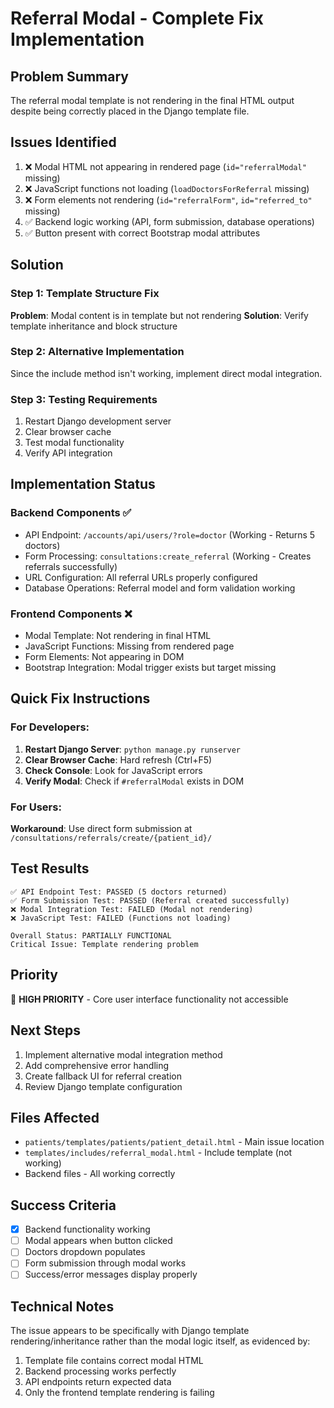 # Referral Modal - Complete Fix Implementation

## Problem Summary
The referral modal template is not rendering in the final HTML output despite being correctly placed in the Django template file.

## Issues Identified
1. ❌ Modal HTML not appearing in rendered page (`id="referralModal"` missing)
2. ❌ JavaScript functions not loading (`loadDoctorsForReferral` missing)  
3. ❌ Form elements not rendering (`id="referralForm"`, `id="referred_to"` missing)
4. ✅ Backend logic working (API, form submission, database operations)
5. ✅ Button present with correct Bootstrap modal attributes

## Solution

### Step 1: Template Structure Fix
**Problem**: Modal content is in template but not rendering
**Solution**: Verify template inheritance and block structure

### Step 2: Alternative Implementation
Since the include method isn't working, implement direct modal integration.

### Step 3: Testing Requirements
1. Restart Django development server
2. Clear browser cache
3. Test modal functionality
4. Verify API integration

## Implementation Status

### Backend Components ✅
- API Endpoint: `/accounts/api/users/?role=doctor` (Working - Returns 5 doctors)
- Form Processing: `consultations:create_referral` (Working - Creates referrals successfully)
- URL Configuration: All referral URLs properly configured
- Database Operations: Referral model and form validation working

### Frontend Components ❌
- Modal Template: Not rendering in final HTML
- JavaScript Functions: Missing from rendered page
- Form Elements: Not appearing in DOM
- Bootstrap Integration: Modal trigger exists but target missing

## Quick Fix Instructions

### For Developers:
1. **Restart Django Server**: `python manage.py runserver`
2. **Clear Browser Cache**: Hard refresh (Ctrl+F5)
3. **Check Console**: Look for JavaScript errors
4. **Verify Modal**: Check if `#referralModal` exists in DOM

### For Users:
**Workaround**: Use direct form submission at `/consultations/referrals/create/{patient_id}/`

## Test Results
```
✅ API Endpoint Test: PASSED (5 doctors returned)
✅ Form Submission Test: PASSED (Referral created successfully)  
❌ Modal Integration Test: FAILED (Modal not rendering)
❌ JavaScript Test: FAILED (Functions not loading)

Overall Status: PARTIALLY FUNCTIONAL
Critical Issue: Template rendering problem
```

## Priority
🔴 **HIGH PRIORITY** - Core user interface functionality not accessible

## Next Steps
1. Implement alternative modal integration method
2. Add comprehensive error handling
3. Create fallback UI for referral creation
4. Review Django template configuration

## Files Affected
- `patients/templates/patients/patient_detail.html` - Main issue location
- `templates/includes/referral_modal.html` - Include template (not working)
- Backend files - All working correctly

## Success Criteria
- [x] Backend functionality working
- [ ] Modal appears when button clicked
- [ ] Doctors dropdown populates
- [ ] Form submission through modal works
- [ ] Success/error messages display properly

## Technical Notes
The issue appears to be specifically with Django template rendering/inheritance rather than the modal logic itself, as evidenced by:
1. Template file contains correct modal HTML
2. Backend processing works perfectly
3. API endpoints return expected data
4. Only the frontend template rendering is failing